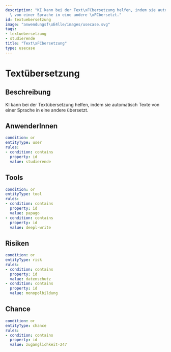 ```yaml
---
description: "KI kann bei der Text\xFCbersetzung helfen, indem sie automatisch Texte\
  \ von einer Sprache in eine andere \xFCbersetzt."
id: textuebersetzung
image: "anwendungsf\xE4lle/images/usecase.svg"
tags:
- textuebersetzung
- studierende
title: "Text\xFCbersetzung"
type: usecase
---
```



# Textübersetzung

## Beschreibung

KI kann bei der Textübersetzung helfen, indem sie automatisch Texte von einer Sprache in eine andere übersetzt.

## AnwenderInnen

```yaml
condition: or
entityType: user
rules:
- condition: contains
  property: id
  value: studierende
```



## Tools

```yaml
condition: or
entityType: tool
rules:
- condition: contains
  property: id
  value: papago
- condition: contains
  property: id
  value: deepl-write
```



## Risiken

```yaml
condition: or
entityType: risk
rules:
- condition: contains
  property: id
  value: datenschutz
- condition: contains
  property: id
  value: monopolbildung
```



## Chance

```yaml
condition: or
entityType: chance
rules:
- condition: contains
  property: id
  value: zuganglichkeit-247
```

